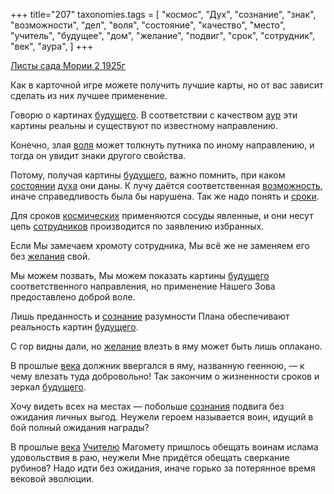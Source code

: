 +++
title="207"
taxonomies.tags = [
 "космос",
 "Дух",
 "сознание",
 "знак",
 "возможности",
 "дел",
 "воля",
 "состояние",
 "качество",
 "место",
 "учитель",
 "будущее",
 "дом",
 "желание",
 "подвиг",
 "срок",
 "сотрудник",
 "век",
 "аура",
]
+++

[Листы сада Мории 2 1925г](/agni/1925)

Как в карточной игре можете получить лучшие карты, но от вас зависит сделать из них лучшее применение.   

Говорю о картинах [будущего](/tags/будущее). В соответствии с качеством [аур](/tags/аура) эти картины реальны и существуют по известному направлению.   

Конечно, злая [воля](/tags/воля) может толкнуть путника по иному направлению, и тогда он увидит знаки другого свойства.   

Потому, получая картины [будущего](/tags/будущее), важно помнить, при каком [состоянии](/tags/состояние) [духа](/tags/Дух) они даны. К лучу даётся соответственная [возможность](/tags/возможности), иначе справедливость была бы нарушена. Так же надо понять и [сроки](/tags/срок).   

Для сроков [космических](/tags/космос) применяются сосуды явленные, и они несут цепь [сотрудников](/tags/сотрудник) производится по заявлению избранных.   

Если Мы замечаем хромоту сотрудника, Мы всё же не заменяем его без [желания](/tags/дом) свой.   

Мы можем позвать, Мы можем показать картины [будущего](/tags/будущее) соответственного направления, но применение Нашего Зова предоставлено доброй воле.   

Лишь преданность и [сознание](/tags/сознание) разумности Плана обеспечивают реальность картин [будущего](/tags/будущее).   

С гор видны дали, но [желание](/tags/желание) влезть в яму может быть лишь оплакано.   

В прошлые [века](/tags/век) должник ввергался в яму, названную геенною, — к чему влезать туда добровольно! Так закончим о жизненности сроков и зеркал [будущего](/tags/будущее).   

Хочу видеть всех на местах — побольше [сознания](/tags/сознание) подвига без ожидания личных выгод. Неужели героем называется воин, идущий в бой полный ожидания награды?   

В прошлые [века](/tags/век) [Учителю](/tags/учитель) Магомету пришлось обещать воинам ислама удовольствия в раю, неужели Мне придётся обещать сверкание рубинов? Надо идти без ожидания, иначе горько за потерянное время вековой эволюции.   

